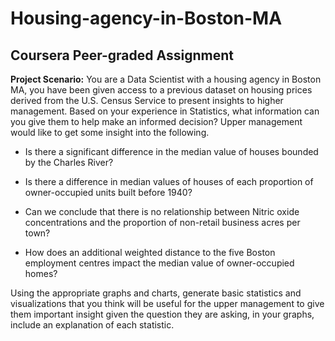 # Housing-agency-in-Boston-MA
## Coursera Peer-graded Assignment
**Project Scenario:** You are a Data Scientist with a housing agency in Boston MA, you have been given access to a previous dataset on housing prices derived from the U.S. Census Service to present insights to higher management. Based on your experience in Statistics, what information can you give them to help make an informed decision? Upper management would like to get some insight into the following.

- Is there a significant difference in the median value of houses bounded by the Charles River?

- Is there a difference in median values of houses of each proportion of owner-occupied units built before 1940?

- Can we conclude that there is no relationship between Nitric oxide concentrations and the proportion of non-retail business acres per town?

- How does an additional weighted distance to the five Boston employment centres impact the median value of owner-occupied homes?

Using the appropriate graphs and charts, generate basic statistics and visualizations that you think will be useful for the upper management to give them important insight given the question they are asking, in your graphs, include an explanation of each statistic. 
